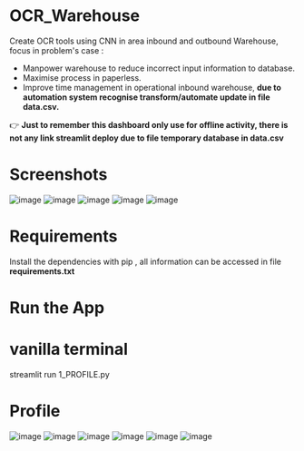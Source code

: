 # OCR_Warehouse
Create OCR tools using CNN in area inbound and outbound Warehouse, focus in problem's case : 
- Manpower warehouse to reduce incorrect input information to database.
- Maximise process in paperless.
- Improve time management in operational inbound warehouse, **due to automation system recognise transform/automate update in file data.csv.**

👉 **Just to remember this dashboard only use for offline activity, there is not any link streamlit deploy due to file temporary database in data.csv**

# Screenshots
![image](https://github.com/DeanAlexander27/OCR_Warehouse/assets/123348110/22a7b758-2e22-4ac6-b311-88df2b580056)
![image](https://github.com/DeanAlexander27/OCR_Warehouse/assets/123348110/1582cad4-42ae-432c-b464-5227e7a306fb)
![image](https://github.com/DeanAlexander27/OCR_Warehouse/assets/123348110/3e741d31-6a8a-4915-9988-077db47b0e29)
![image](https://github.com/DeanAlexander27/OCR_Warehouse/assets/123348110/16d5ac80-081d-4647-b118-09d8fd9dc33c)
![image](https://github.com/DeanAlexander27/OCR_Warehouse/assets/123348110/30baac0d-6dbf-4702-9d6f-e99b9eb14910)


# Requirements
Install the dependencies with pip , all information can be accessed in file **requirements.txt**

# Run the App
  # vanilla terminal
  streamlit run 1_PROFILE.py

# Profile
![image](https://github.com/DeanAlexander27/OCR_Warehouse/assets/123348110/92bbdb97-9b69-4a72-9bd8-88c7c48a0d01)
![image](https://github.com/DeanAlexander27/OCR_Warehouse/assets/123348110/0ada0784-304c-4dc7-9cd0-ed369b4864f6)
![image](https://github.com/DeanAlexander27/OCR_Warehouse/assets/123348110/f574ee22-e785-4462-8538-54974e30637b)
![image](https://github.com/DeanAlexander27/OCR_Warehouse/assets/123348110/2049d40e-77ab-41c0-a2e8-c3516726ab26)
![image](https://github.com/DeanAlexander27/OCR_Warehouse/assets/123348110/a0356d8e-29b0-4a88-9a10-cb89dcdde514)
![image](https://github.com/DeanAlexander27/OCR_Warehouse/assets/123348110/46f18b1e-1ebe-4e29-a845-e1465a36019e)










